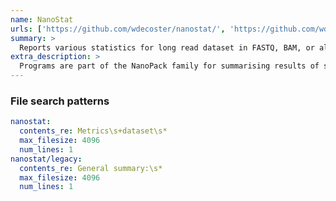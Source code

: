 ```yaml
---
name: NanoStat
urls: ['https://github.com/wdecoster/nanostat/', 'https://github.com/wdecoster/nanoplot/']
summary: >
  Reports various statistics for long read dataset in FASTQ, BAM, or albacore sequencing summary format (supports NanoPack; NanoPlot, NanoComp)
extra_description: >
  Programs are part of the NanoPack family for summarising results of sequencing on Oxford Nanopore methods (MinION, PromethION etc.)
---
```


### File search patterns

```yaml
nanostat:
  contents_re: Metrics\s+dataset\s*
  max_filesize: 4096
  num_lines: 1
nanostat/legacy:
  contents_re: General summary:\s*
  max_filesize: 4096
  num_lines: 1
```